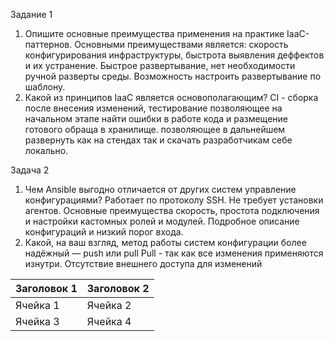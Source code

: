 Задание 1
1) Опишите основные преимущества применения на практике IaaC-паттернов.
    Основными преимуществами является: скорость конфигурирования инфраструктуры, быстрота выявления деффектов и их устранение. Быстрое развертывание, нет необходимости ручной разверты среды. Возможность настроить развертывание по шаблону. 
2) Какой из принципов IaaC является основополагающим?
    CI - сборка после внесения изменений, тестирование позволяющее на начальном этапе найти ошибки в работе кода и размещение готового обраща в хранилище. позволяющее в дальнейшем развернуть как на стендах так и скачать разработчикам себе локально.

Задача 2
1) Чем Ansible выгодно отличается от других систем управление конфигурациями?
    Работает по протоколу SSH. Не требует установки агентов. Основные преимущества скорость, простота подключения и настройки кастомных ролей и модулей. Подробное описание конфигураций и низкий порог входа.
2) Какой, на ваш взгляд, метод работы систем конфигурации более надёжный — push или pull
Pull - так как все изменения применяются изнутри. Отсутствие внешнего доступа для изменений

| Заголовок 1 | Заголовок 2 |
| ----------- | ----------- |
| Ячейка 1    | Ячейка 2   |
| Ячейка 3    | Ячейка 4   |
